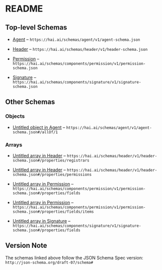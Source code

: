 # README

## Top-level Schemas

*   [Agent](./agent.md "General schema for human, hybrid, and AI agents") – `https://hai.ai/schemas/agent/v1/agent-schema.json`

*   [Header](./header.md "The basis for a JACS document") – `https://hai.ai/schemas/header/v1/header-schema.json`

*   [Permission](./permission.md "Provides agents access to fields for reading, writing, signing, and amdin") – `https://hai.ai/schemas/components/permission/v1/permission-schema.json`

*   [Signature](./signature.md "Cryptographic signature to be embedded in other documents") – `https://hai.ai/schemas/components/signature/v1/signature-schema.json`

## Other Schemas

### Objects

*   [Untitled object in Agent](./agent-allof-1.md) – `https://hai.ai/schemas/agent/v1/agent-schema.json#/allOf/1`

### Arrays

*   [Untitled array in Header](./header-properties-registrars.md "Signing authorities agent is registered with") – `https://hai.ai/schemas/header/v1/header-schema.json#/properties/registrars`

*   [Untitled array in Header](./header-properties-permissions.md "array of permissions") – `https://hai.ai/schemas/header/v1/header-schema.json#/properties/permissions`

*   [Untitled array in Permission](./permission-properties-fields.md "array of fields for specific permissions") – `https://hai.ai/schemas/components/permission/v1/permission-schema.json#/properties/fields`

*   [Untitled array in Permission](./permission-properties-fields-items.md) – `https://hai.ai/schemas/components/permission/v1/permission-schema.json#/properties/fields/items`

*   [Untitled array in Signature](./signature-properties-fields.md "fields fields from document which were used to generate signature") – `https://hai.ai/schemas/components/signature/v1/signature-schema.json#/properties/fields`

## Version Note

The schemas linked above follow the JSON Schema Spec version: `http://json-schema.org/draft-07/schema#`
